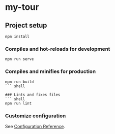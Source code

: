 # my-tour

## Project setup
``` shell
npm install
```

### Compiles and hot-reloads for development
``` shell
npm run serve
```

### Compiles and minifies for production
``` shell
npm run build
``` shell

### Lints and fixes files
``` shell
npm run lint
```

### Customize configuration
See [Configuration Reference](https://cli.vuejs.org/config/).
